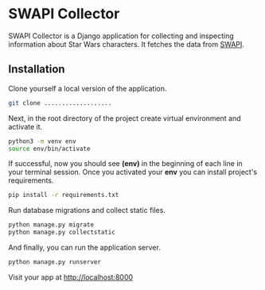 # SWAPI Collector

SWAPI Collector is a Django application for collecting and inspecting information about Star Wars characters.
It fetches the data from [SWAPI](https://swapi.dev/).

## Installation
Clone yourself a local version of the application.
```bash
git clone ...................
```

Next, in the root directory of the project create virtual environment and activate it.

```bash
python3 -m venv env
source env/bin/activate
```

If successful, now you should see **(env)** in the beginning of each line in your terminal session.
Once you activated your **env** you can install project's requirements.

```bash
pip install -r requirements.txt
```

Run database migrations and collect static files.
```bash
python manage.py migrate
python manage.py collectstatic
```

And finally, you can run the application server.
```bash
python manage.py runserver
```

Visit your app at [http://localhost:8000](http://localhost:8000)
